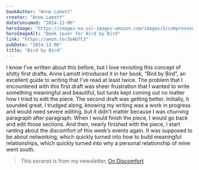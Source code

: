 ```yaml
---
bookAuthor: "Anne Lamott"
creator: "Anne Lamott"
dateConsumed: "2014-12-06"
heroImage: "https://images-na.ssl-images-amazon.com/images/S/compressed.photo.goodreads.com/books/1631772636i/12543.jpg"
heroImageAlt: "Book cover for Bird by Bird"
link: "https://amzn.to/3oAbTC3"
pubDate: "2014-12-06"
title: "Bird by Bird"
---
```


I know I’ve written about this before, but I love revisiting this concept of shitty first drafts. Anne Lamott introduced it in her book, “Bird by Bird”, an excellent guide to writing that I’ve read at least twice. The problem that I encountered with this first draft was sheer frustration that I wanted to write something meaningful and beautiful, but turds kept coming out no matter how I tried to edit the piece. The second draft was getting better. Initially, it sounded great. I trudged along, knowing my writing was a work in progress and would need severe editing, but it didn’t matter because I was churning paragraph after paragraph. When I would finish the piece, I would go back and edit those sections. And then, nearly finished with the piece, I start ranting about the discomfort of this week’s events again. It was supposed to be about networking, which quickly turned into how to build meaningful relationships, which quickly turned into why a personal relationship of mine went south.

> This excerpt is from my newsletter, [On Discomfort](/blog/2014-12-06-on-discomfort/)